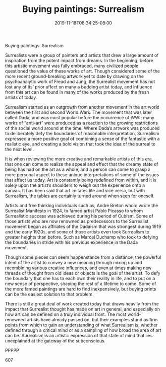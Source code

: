 ﻿---
title: "Buying paintings: Surrealism"
date: 2019-11-18T08:34:25-08:00
description: "Buying Paintings Tips for Web Success"
featured_image: "/images/Buying Paintings.jpg"
tags: ["Buying Paintings"]
---

Buying paintings: Surrealism

Surrealists were a group of painters and artists that drew a large amount of inspiration from the potent impact from dreams.  In the beginning, before this artistic movement was fully embraced, many civilized people questioned the value of these works of art.  Though considered some of the more recent ground-breaking artwork yet to date by drawing on the psychoanalytic work of Freud and Jung, the Surrealist movement has not lost any of its’ prior affect on many a budding artist today, and influence from this art can be found in many of the works produced by the fresh artists of today.

Surrealism started as an outgrowth from another movement in the art world between the first and second World Wars.  The movement that was later called Dada, and was most popular before the occurrence of WWI; many works of “anti-art” were produced as a reaction to the growing restrictions of the social world around at the time.  Where Dada’s artwork was produced to deliberately defy the boundaries of reasonable interpretation, Surrealism expressed a more positive goal of combining a sense of the fantastic with a realistic eye, and creating a bold vision that took the idea of the surreal to the next level.

It is when reviewing the more creative and remarkable artists of this era, that one can come to realize the appeal and effect that the dreamy state of being has had on the art as a whole, and a person can come to grasp a more personal aspect to these unique interpretations of some of the issues that affect us today.  Art is constantly being redefined from within, and it is solely upon the artist’s shoulders to weigh out the experience onto a canvas.  It has been said that art imitates life and vice versa, but with Surrealism, the tables are certainly turned around when seen for oneself.

Artists and free thinking individuals such as; Andre Breton whom wrote the Surrealist Manifesto in 1924, to famed artist Pablo Picasso to whom Surrealistic success was achieved during his period of Cubism.  Some of those artists who are now renowned as predecessors to the Surrealist movement began as affiliates of the Dadaism that was strongest during 1919 and the early 1920s, and some of those artists even took Surrealism to greater heights than before.  Such as Marcel Duchamp who took to defying the boundaries in stride with his previous experience in the Dada movement.

Though some pieces can seem happenstance from a distance, the powerful intent of the artist to convey a new meaning through mixing up and recombining various creative influences, and even at times making new threads of thought from old ideas or objects is the goal of the artist.  To defy the boundary that one has to each own their reality in life, and to put on a new sense of perspective, shaping the rest of a lifetime to come.  Some of the more famed paintings are hard to find inexpensively, but buying prints can be the easiest solution to that problem.

There is still a great deal of work created today that draws heavily from the impact that Surrealist thought has made on art in general, and especially on how art can be defined on a truly individual front.  The most world-renowned artists have already passed on, but their examples stand as firm points from which to gain an understanding of what Surrealism is, whether defined through a critical mind or as a sampling of how broad the area of art can be.  Surrealism is an artistic expression of that state of mind that lies unexplained at the gateway of the subconscious.

PPPPP

607
